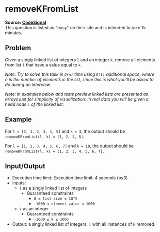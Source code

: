# removeKFromList

**Source: [CodeSignal](https://app.codesignal.com/)**  
This question is listed as "easy" on their site and is intended to take 15 minutes.

## Problem

Given a singly linked list of integers `l` and an integer `k`, remove all elements from list `l` that have a value equal to `k`.

_Note: Try to solve this task in `O(n)` time using `O(1)` additional space, where n is the number of elements in the list, since this is what you'll be asked to do during an interview._

_Note: in examples below and tests preview linked lists are presented as arrays just for simplicity of visualization: in real data you will be given a head node `l` of the linked list._

## Example

For `l = [3, 1, 2, 3, 4, 5]` and `k = 3`, the output should be `removeKFromList(l, k) = [1, 2, 4, 5]`.

For `l = [1, 2, 3, 4, 5, 6, 7]` and `k = 10`, the output should be `removeKFromList(l, k) = [1, 2, 3, 4, 5, 6, 7]`.

## Input/Output

* Execution time limit: Execution time limit: 4 seconds (py3)
* Inputs:
   * `l` as a singly linked list of integers
      * Guaranteed constraints
         * `0 ≤ list size ≤ 10^5`
         * `-1000 ≤ element value ≤ 1000`
   * `k` as an integer
      * Guaranteed constraints
         * `-1000 ≤ k ≤ 1000`
* Output: a singly linked list of integers, `l` with all instances of `k` removed.
